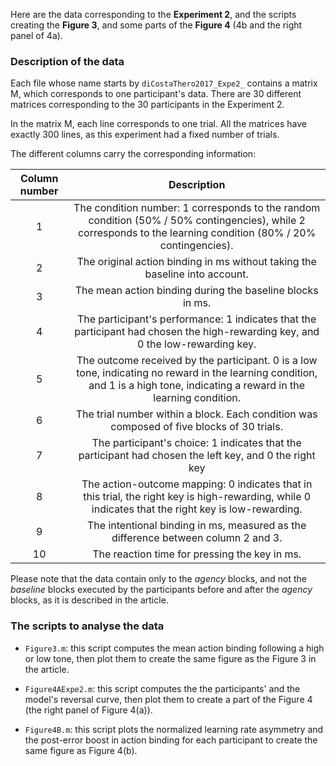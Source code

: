 Here are the data corresponding to the **Experiment 2**, and the scripts creating the **Figure 3**, and some parts of the **Figure 4** (4b and the right panel of 4a).

### Description of the data

Each file whose name starts by `diCostaThero2017_Expe2_` contains a matrix M, which corresponds to one participant's data. There are 30 different matrices corresponding to the 30 participants in the Experiment 2.

In the matrix M, each line corresponds to one trial. All the matrices have exactly 300 lines, as this experiment had a fixed number of trials.

The different columns carry the corresponding information:

| Column number | Description |
| :-----------: |:-------------:|
| 1 | The condition number: 1 corresponds to the random condition (50% / 50% contingencies), while 2 corresponds to the learning condition (80% / 20% contingencies).|
| 2 | The original action binding in ms without taking the baseline into account. |
| 3 | The mean action binding during the baseline blocks in ms. | 
| 4 | The participant's performance: 1 indicates that the participant had chosen the high-rewarding key, and 0 the low-rewarding key.|
| 5 | The outcome received by the participant. 0 is a low tone, indicating no reward in the learning condition, and 1 is a high tone, indicating a reward in the learning condition. |
| 6 | The trial number within a block. Each condition was composed of five blocks of 30 trials. |
| 7 | The participant's choice: 1 indicates that the participant had chosen the left key, and 0 the right key |
| 8 | The action-outcome mapping: 0 indicates that in this trial, the right key is high-rewarding, while 0 indicates that the right key is low-rewarding. |
| 9 | The intentional binding in ms, measured as the difference between column 2 and 3. |
| 10 | The reaction time for pressing the key in ms. |

Please note that the data contain only to the *agency* blocks, and not the *baseline* blocks executed by the participants before and after the *agency* blocks, as it is described in the article.

### The scripts to analyse the data

- `Figure3.m`: this script computes the mean action binding following a high or low tone, then plot them to create the same figure as the Figure 3 in the article.

- `Figure4AExpe2.m`: this script computes the the participants' and the model's reversal curve, then plot them to create a part of the Figure 4 (the right panel of Figure 4(a)).

- `Figure4B.m`: this script plots the normalized learning rate asymmetry and the post-error boost in action binding for each participant to create the same figure as Figure 4(b).

